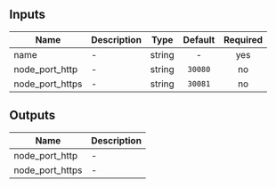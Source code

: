 ## Inputs

| Name | Description | Type | Default | Required |
|------|-------------|:----:|:-----:|:-----:|
| name | - | string | - | yes |
| node\_port\_http | - | string | `30080` | no |
| node\_port\_https | - | string | `30081` | no |

## Outputs

| Name | Description |
|------|-------------|
| node\_port\_http | - |
| node\_port\_https | - |

